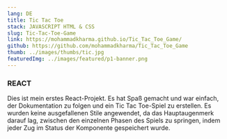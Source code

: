 ```yaml
---
lang: DE
title: Tic Tac Toe
stack: JAVASCRIPT HTML & CSS
slug: Tic-Tac-Toe-Game
link: https://mohammadkharma.github.io/Tic_Tac_Toe_Game/
github: https://github.com/mohammadkharma/Tic_Tac_Toe_Game
thumb: ../images/thumbs/tic.jpg
featuredImg: ../images/featured/p1-banner.png
---
```


### REACT

Dies ist mein erstes React-Projekt. Es hat Spaß gemacht und war einfach, der Dokumentation zu folgen und ein Tic Tac Toe-Spiel zu erstellen. Es wurden keine ausgefallenen Stile angewendet, da das Hauptaugenmerk darauf lag, zwischen den einzelnen Phasen des Spiels zu springen, indem jeder Zug im Status der Komponente gespeichert wurde.
